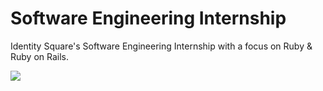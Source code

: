 # Software Engineering Internship
Identity Square's Software Engineering Internship with a focus on Ruby &amp; Ruby on Rails.

<img src="https://dgosxlrnzhofi.cloudfront.net/custom_page_images/64/page_images/Rails_Competencies.png?1386276348" />
